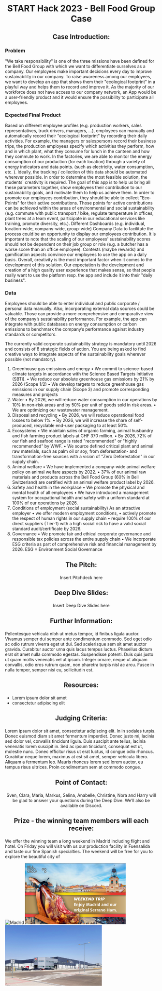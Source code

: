 # <p align="center"> START Hack 2023 - Bell Food Group Case </p>

## <p align="center"> Case Introduction: </p>

### Problem
"We take responsibility" is one of the three missions have been defined for the Bell Food Group with which we want to differentiate ourselves as a company. Our employees make important decisions every day to improve sustainability in our company. 
To raise awareness among our employees, we want to develop an app that shows them their "ecological footprint" in a playful way and helps them to record and improve it. As the majority of our workforce does not have access to our company network, an App would be a user-friendly product and it would ensure the possibility to participate all employees. 

### Expected Final Product
Based on different employee profiles (e.g. production workers, sales representatives, truck drivers, managers, ...), employees can manually and automatically record their "ecological footprint" by recording their daily activities. 
For example, the managers or salespersons record their business trips, the production employees specify which activities they perform, how and in which plant, what they consume for lunch in the canteen and how they commute to work. In the factories, we are able to monitor the energy consumption of our production (for each location) through a variety of energy indicators and data points. (such as electricity, water consumption, etc. ).
Ideally, the tracking / collection of this data should be automated wherever possible. In order to determine the most feasible solution, the students` creativity is required.
The goal of this app is to help us bring all these parameters together, show employees their contribution to our sustainability goals, and motivate them to help us achieve them. In order to promote our employees contribution, they should be able to collect "Eco-Points" for their active contributions. Those points for active contributions can be achieved within the areas of environmental and social sustainability (e.g. commute with public transport / bike, regulate temperature in offices, plant trees at a team event, participate in our educational services like training, promote diversity, etc.). Different Dashboards (e.g. individual, location-wide, company-wide, group-wide) Company Data to facilitate the process could be an opportunity to display our employees contribution. It is important to note that the scaling of our employees' sustainability scores should not be dependent on their job group or role (e.g. a butcher has a worse score than an office employee).
Contests (maybe rewards) and gamification aspects convince our employees to use the app on a daily basis.
Overall, creativity is the most important factor when it comes to the development of this solution. Our expectation is the development and creation of a high quality user experience that makes sense, so that people really want to use the platform resp. the app and include it into their "daily business".

### Data
Employees should be able to enter individual and public corporate / personal data manually. Also, incorporating external data sources could be valuable. Those can provide a more comprehensive and comparative view of the company’s sustainability performance. For example, the app can integrate with public databases on energy consumption or carbon emissions to benchmark the company’s performance against industry standards or competitors.

The currently valid corporate sustainability strategy is mandatory until 2026 and consists of 8 strategic fields of action. You are being asked to find creative ways to integrate aspects of the sustainability goals wherever possible (not mandatory).
1.	Greenhouse gas emissions and energy
•	We commit to science-based climate targets in accordance with the Science Based Targets Initiative (SBTi).
•	We reduce our absolute greenhouse gas emissions by 21% by 
2026 (Scope 1/2)
•	We develop targets to reduce greenhouse gas emissions in our supply chain (Scope 3) and promote corresponding measures and projects
2.	Water
•	By 2026, we will reduce water consumption in our operations by 10% in non-risk areas and by 50% per unit of goods sold in risk areas.
•	We are optimizing our wastewater management.
3.	Disposal and recycling
•	By 2026, we will reduce operational food losses to below 1%.
•	By 2026, we will increase the share of self-produced, recyclable end-user packaging to at least 50%. 
4.	Ecosystems
•	We maintain sales of organic farming, animal husbandry and fish farming product labels at CHF 370 million.
•	By 2026, 72% of our fish and seafood range is rated "recommended" or "highly recommended" by WWF.
•	We source defined critical plant and animal raw materials, such as palm oil or soy, from deforestation- and transformation-free sources with a vision of "Zero Deforestation" in our supply chain.
5.	Animal welfare
•	We have implemented a company-wide animal welfare policy on animal welfare aspects by 2022.
•	37% of our animal raw materials and products across the Bell Food Group (60% in Bell Switzerland) are certified with an animal welfare product label by 2026.
6.	Safety and health in the workplace 
•	We promote the physical and mental health of all employees
•	We have introduced a management system for occupational health and safety with a uniform standard at 100% of our operations by 2026.
7.	Conditions of employment (social sustainability)
As an attractive employer
•	we offer modern employment conditions,
•	actively promote the respect of human rights in our supply chain
•	require 100% of our direct suppliers (Tier-1) with a high social risk to have a valid social standard audit/certificate by 2026.
8.	Governance
•	We promote fair and ethical corporate governance and responsible tax policies across the entire supply chain
•	We incorporate ESG criteria as part of comprehensive risk and financial management by 2026.
ESG = Environment Social Governance


## <p align="center"> The Pitch: </p>

<p align="center"> Insert Pitchdeck here </p>

## <p align="center"> Deep Dive Slides: </p>

<p align="center"> Insert Deep Dive Slides here </p>

## <p align="center"> Further Information: </p>

Pellentesque vehicula nibh ut metus tempor, id finibus ligula auctor. Vivamus semper dui semper ante condimentum commodo. Sed eget odio ac odio rutrum viverra eget ut dui. Sed scelerisque sem sit amet auctor gravida. Curabitur auctor urna quis lacus tempus luctus. Phasellus dictum erat sit amet nulla commodo egestas. Suspendisse potenti. Duis quis justo ut quam mollis venenatis vel ut ipsum. Integer ornare, neque ut aliquam convallis, odio eros rutrum quam, non pharetra turpis nisl ac arcu. Fusce in nulla tempor, semper nisi eu, sollicitudin est.

##  <p align="center"> Resources: </p>
- Lorem ipsum dolor sit amet
- consectetur adipiscing elit


## <p align="center"> Judging Criteria: </p>

Lorem ipsum dolor sit amet, consectetur adipiscing elit. In in sodales turpis. Donec euismod diam sit amet fermentum imperdiet. Donec justo mi, lacinia sed dolor vel, convallis tincidunt ligula. Duis suscipit ante tellus, lacinia venenatis lorem suscipit in. Sed ac ipsum tincidunt, consequat est ut, molestie nunc. Donec efficitur risus ut erat luctus, id congue odio rhoncus. Curabitur neque lorem, maximus at est sit amet, semper vehicula libero. Aliquam a fermentum leo. Mauris rhoncus lorem sed lorem auctor, eu tempus risus ultrices. Proin condimentum sem at commodo congue.

## <p align="center"> Point of Contact: </p>

<p align="center"> Sven, Clara, Maria, Markus, Selina, Anabelle, Christine, Nora and Harry will be glad to answer your questions during the Deep Dive.
We’ll also be available on Discord. </p>


## <p align="center"> Prize - the winning team members will each receive: </p>

We offer the winning team a long weekend in Madrid including flight and hotel. On Friday you will visit with us our production facility in Fuensalida and taste our fine Spanish specialties. The weekend will be free for you to explore the beautiful city of

<img src="images/puerta-alcala-ubicada-madrid-espana.jpg" alt="Madrid" height="200"> <img src="images/voucher.jpg" alt="voucher" height="200"> <img src="images/Front-Side.jpg" alt="Site in Fuensalida" height="200">


